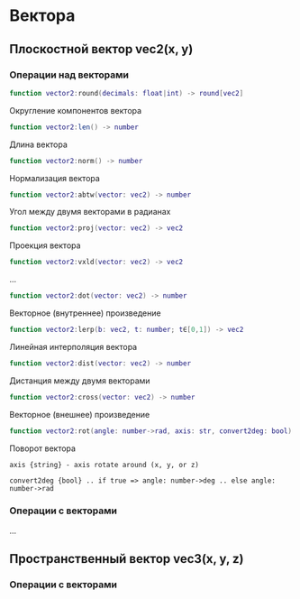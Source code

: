 # Вектора
## Плоскостной вектор vec2(x, y) 
### Операции над векторами


```lua
function vector2:round(decimals: float|int) -> round[vec2]
```
Округление компонентов вектора
```lua
function vector2:len() -> number
```
Длина вектора

```lua
function vector2:norm() -> number
```
Нормализация вектора

```lua
function vector2:abtw(vector: vec2) -> number
```
Угол между двумя векторами в радианах


```lua
function vector2:proj(vector: vec2) -> vec2
```
Проекция вектора

```lua
function vector2:vxld(vector: vec2) -> vec2
```
...

```lua
function vector2:dot(vector: vec2) -> number
```
Векторное (внутреннее) произведение

```lua
function vector2:lerp(b: vec2, t: number; t∈[0,1]) -> vec2
```
Линейная интерполяция вектора

```lua
function vector2:dist(vector: vec2) -> number
```
Дистанция между двумя векторами

```lua
function vector2:cross(vector: vec2) -> number
```
Векторное (внешнее) произведение

```lua
function vector2:rot(angle: number->rad, axis: str, convert2deg: bool) -> vec2
```
Поворот вектора

`axis {string} - axis rotate around (x, y, or z)`

`convert2deg {bool} .. if true => angle: number->deg .. else angle: number->rad`

### Операции с векторами

...

## Пространственный вектор vec3(x, y, z) 
### Операции с векторами


